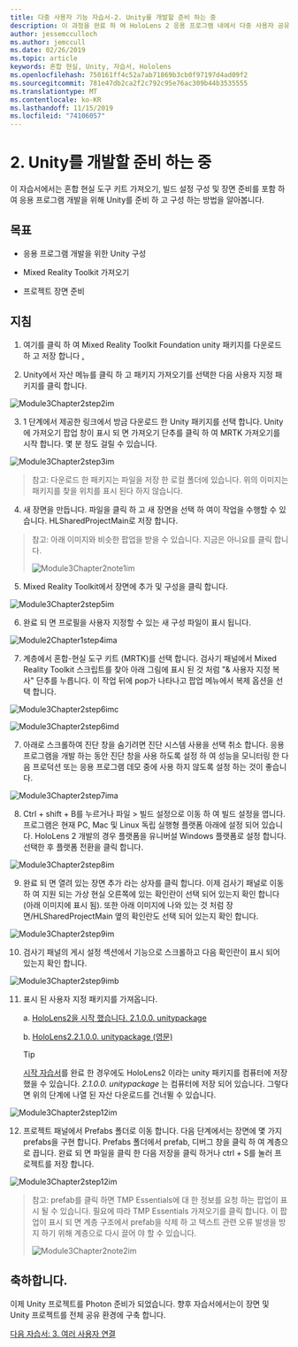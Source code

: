 ```yaml
---
title: 다중 사용자 기능 자습서-2. Unity를 개발할 준비 하는 중
description: 이 과정을 완료 하 여 HoloLens 2 응용 프로그램 내에서 다중 사용자 공유 환경을 구현 하는 방법을 알아보세요.
author: jessemcculloch
ms.author: jemccull
ms.date: 02/26/2019
ms.topic: article
keywords: 혼합 현실, Unity, 자습서, Hololens
ms.openlocfilehash: 750161ff4c52a7ab71869b3cb0f97197d4ad09f2
ms.sourcegitcommit: 781e47db2ca2f2c792c95e76ac309b44b3535555
ms.translationtype: MT
ms.contentlocale: ko-KR
ms.lasthandoff: 11/15/2019
ms.locfileid: "74106057"
---
```

# <a name="2-getting-unity-ready-for-development"></a>2. Unity를 개발할 준비 하는 중 


이 자습서에서는 혼합 현실 도구 키트 가져오기, 빌드 설정 구성 및 장면 준비를 포함 하 여 응용 프로그램 개발을 위해 Unity를 준비 하 고 구성 하는 방법을 알아봅니다.

## <a name="objectives"></a>목표

- 응용 프로그램 개발을 위한 Unity 구성

- Mixed Reality Toolkit 가져오기

- 프로젝트 장면 준비

## <a name="instructions"></a>지침

1. 여기를 클릭 하 여 Mixed Reality Toolkit Foundation unity 패키지를 다운로드 하 고 저장 합니다 [.](https://github.com/microsoft/MixedRealityToolkit-Unity/releases/download/v2.1.0/Microsoft.MixedReality.Toolkit.Unity.Foundation.2.1.0.unitypackage)

2. Unity에서 자산 메뉴를 클릭 하 고 패키지 가져오기를 선택한 다음 사용자 지정 패키지를 클릭 합니다.

![Module3Chapter2step2im](images/module3chapter2step2im.PNG)

3. 1 단계에서 제공한 링크에서 방금 다운로드 한 Unity 패키지를 선택 합니다. Unity에 가져오기 팝업 창이 표시 되 면 가져오기 단추를 클릭 하 여 MRTK 가져오기를 시작 합니다. 몇 분 정도 걸릴 수 있습니다.

![Module3Chapter2step3im](images/module3chapter2step3im.PNG)

> 참고: 다운로드 한 패키지는 파일을 저장 한 로컬 폴더에 있습니다. 위의 이미지는 패키지를 찾을 위치를 표시 된다 하지 않습니다.

4. 새 장면을 만듭니다. 파일을 클릭 하 고 새 장면을 선택 하 여이 작업을 수행할 수 있습니다. HLSharedProjectMain로 저장 합니다.

> 참고: 아래 이미지와 비슷한 팝업을 받을 수 있습니다. 지금은 아니요를 클릭 합니다.
>
> ![Module3Chapter2note1im](images/module3chapter2note1im.PNG)

5. Mixed Reality Toolkit에서 장면에 추가 및 구성을 클릭 합니다.

![Module3Chapter2step5im](images/module3chapter2step5im.PNG)

6. 완료 되 면 프로필을 사용자 지정할 수 있는 새 구성 파일이 표시 됩니다. 

![Module2Chapter1step4ima](images/Module2Chapter1step4ima.PNG)

7. 계층에서 혼합-현실 도구 키트 (MRTK)를 선택 합니다. 검사기 패널에서 Mixed Reality Toolkit 스크립트를 찾아 아래 그림에 표시 된 것 처럼 "& 사용자 지정 복사" 단추를 누릅니다.  이 작업 뒤에 pop가 나타나고 팝업 메뉴에서 복제 옵션을 선택 합니다.

![Module3Chapter2step6imc](images/module3chapter2step6imc.PNG)

![Module3Chapter2step6imd](images/module3chapter2step6imd.PNG)

7. 아래로 스크롤하여 진단 창을 숨기려면 진단 시스템 사용을 선택 취소 합니다. 응용 프로그램을 개발 하는 동안 진단 창을 사용 하도록 설정 하 여 성능을 모니터링 한 다음 프로덕션 또는 응용 프로그램 데모 중에 사용 하지 않도록 설정 하는 것이 좋습니다. 

![Module3Chapter2step7ima](images/module3chapter2step7ima.PNG)

8. Ctrl + shift + B를 누르거나 파일 > 빌드 설정으로 이동 하 여 빌드 설정을 엽니다. 프로그램은 현재 PC, Mac 및 Linux 독립 실행형 플랫폼 아래에 설정 되어 있습니다. HoloLens 2 개발의 경우 플랫폼을 유니버설 Windows 플랫폼로 설정 합니다. 선택한 후 플랫폼 전환을 클릭 합니다.

![Module3Chapter2step8im](images/module3chapter2step8im.PNG)

9. 완료 되 면 열려 있는 장면 추가 라는 상자를 클릭 합니다. 이제 검사기 패널로 이동 하 여 지원 되는 가상 현실 오른쪽에 있는 확인란이 선택 되어 있는지 확인 합니다 (아래 이미지에 표시 됨). 또한 아래 이미지에 나와 있는 것 처럼 장면/HLSharedProjectMain 옆의 확인란도 선택 되어 있는지 확인 합니다.

![Module3Chapter2step9im](images/module3chapter2step9im.PNG)

10. 검사기 패널의 게시 설정 섹션에서 기능으로 스크롤하고 다음 확인란이 표시 되어 있는지 확인 합니다.

![Module3Chapter2step9imb](images/module3chapter2step9imb.PNG)

11. 표시 된 사용자 지정 패키지를 가져옵니다.

    a. [HoloLens2을 시작 했습니다. 2.1.0.0. unitypackage](https://github.com/microsoft/MixedRealityLearning/releases/download/getting-started-v2.1.0.0/Unity.HoloLens2.GettingStarted.Tutorials.Asset.2.1.0.0.unitypackage)

    b. [HoloLens2.2.1.0.0. unitypackage (영문)](https://github.com/microsoft/MixedRealityLearning/releases/download/multi-user-capabilities-v2.1.0.0/Unity.HoloLens2.MultiUserCapabilities.Tutorials.Asset.2.1.0.0.unitypackage)

    >[!TIP]
    >[시작 자습서](mrlearning-base-ch1.md)를 완료 한 경우에도 HoloLens2 이라는 unity 패키지를 컴퓨터에 저장 했을 수 있습니다. _2.1.0.0. unitypackage_ 는 컴퓨터에 저장 되어 있습니다. 그렇다면 위의 단계에 나열 된 자산 다운로드를 건너뛸 수 있습니다.

![Module3Chapter2step12im](images/module3chapter2step11im.PNG)

12. 프로젝트 패널에서 Prefabs 폴더로 이동 합니다. 다음 단계에서는 장면에 몇 가지 prefabs을 구현 합니다. Prefabs 폴더에서 prefab, 디버그 창을 클릭 하 여 계층으로 끕니다. 완료 되 면 파일을 클릭 한 다음 저장을 클릭 하거나 ctrl + S를 눌러 프로젝트를 저장 합니다.

![Module3Chapter2step12im](images/module3chapter2step12im.PNG)

   > 참고: prefab를 클릭 하면 TMP Essentials에 대 한 정보를 요청 하는 팝업이 표시 될 수 있습니다. 필요에 따라 TMP Essentials 가져오기를 클릭 합니다. 이 팝업이 표시 되 면 계층 구조에서 prefab을 삭제 하 고 텍스트 관련 오류 발생을 방지 하기 위해 계층으로 다시 끌어 야 할 수 있습니다.
   >
>![Module3Chapter2note2im](images/module3chapter2note2im.PNG)


## <a name="congratulations"></a>축하합니다.

이제 Unity 프로젝트를 Photon 준비가 되었습니다. 향후 자습서에서는이 장면 및 Unity 프로젝트를 전체 공유 환경에 구축 합니다.

[다음 자습서: 3. 여러 사용자 연결](mrlearning-sharing(photon)-ch3.md)

